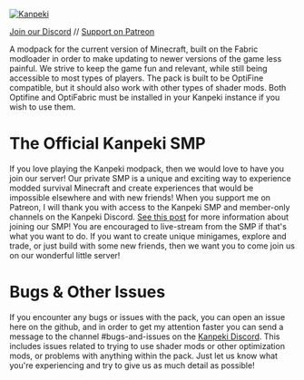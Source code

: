 <a href="https://patreon.com/kanpeki"><img src="https://i.ibb.co/j8bS4Qm/Kanpeki-2.png" alt="Kanpeki" border="0"></a>

[Join our Discord](https://discord.gg/9qJqG9nvN3) // [Support on Patreon](https://patreon.com/kanpeki)

A modpack for the current version of Minecraft, built on the Fabric modloader in order to make updating to newer versions of the game less painful. We strive to keep the game fun and relevant, while still being accessible to most types of players. The pack is built to be OptiFine compatible, but it should also work with other types of shader mods. Both Optifine and OptiFabric must be installed in your Kanpeki instance if you wish to use them. 

# The Official Kanpeki SMP

If you love playing the Kanpeki modpack, then we would love to have you join our server! Our private SMP is a unique and exciting way to experience modded survival Minecraft and create experiences that would be impossible elsewhere and with new friends! When you support me on Patreon, I will thank you with access to the Kanpeki SMP and member-only channels on the Kanpeki Discord. [See this post](https://www.patreon.com/posts/getting-started-49655292) for more information about joining our SMP! You are encouraged to live-stream from the SMP if that's what you want to do. If you want to create unique minigames, explore and trade, or just build with some new friends, then we want you to come join us on our wonderful little server!

# Bugs & Other Issues

If you encounter any bugs or issues with the pack, you can open an issue here on the github, and in order to get my attention faster you can send a message to the channel #bugs-and-issues on the [Kanpeki Discord](https://discord.gg/9qJqG9nvN3). This includes issues related to trying to use shader mods or other optimization mods, or problems with anything within the pack. Just let us know what you're experiencing and try to give us as much detail as possible! 
